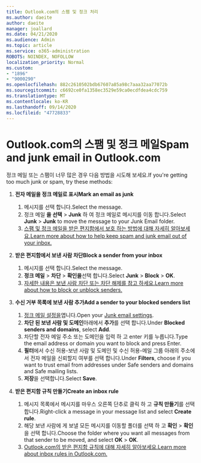 ```yaml
---
title: Outlook.com의 스팸 및 정크 처리
ms.author: daeite
author: daeite
manager: joallard
ms.date: 04/21/2020
ms.audience: Admin
ms.topic: article
ms.service: o365-administration
ROBOTS: NOINDEX, NOFOLLOW
localization_priority: Normal
ms.custom:
- "1896"
- "9000290"
ms.openlocfilehash: 882c2610502bdb67607a85a98c7aaa32aa77072b
ms.sourcegitcommit: c6692ce0fa1358ec3529e59ca0ecdfdea4cdc759
ms.translationtype: MT
ms.contentlocale: ko-KR
ms.lasthandoff: 09/14/2020
ms.locfileid: "47728833"
---
```

# <a name="spam-and-junk-email-in-outlookcom"></a><span data-ttu-id="a8e54-102">Outlook.com의 스팸 및 정크 메일</span><span class="sxs-lookup"><span data-stu-id="a8e54-102">Spam and junk email in Outlook.com</span></span>

<span data-ttu-id="a8e54-103">정크 메일 또는 스팸이 너무 많은 경우 다음 방법을 시도해 보세요.</span><span class="sxs-lookup"><span data-stu-id="a8e54-103">If you're getting too much junk or spam, try these methods:</span></span>

1. <span data-ttu-id="a8e54-104">**전자 메일을 정크 메일로 표시**</span><span class="sxs-lookup"><span data-stu-id="a8e54-104">**Mark an email as junk**</span></span>
    1. <span data-ttu-id="a8e54-105">메시지를 선택 합니다.</span><span class="sxs-lookup"><span data-stu-id="a8e54-105">Select the message.</span></span>
    1. <span data-ttu-id="a8e54-106">정크 메일 **을 선택**  >  **Junk** 하 여 정크 메일로 메시지를 이동 합니다.</span><span class="sxs-lookup"><span data-stu-id="a8e54-106">Select **Junk** > **Junk** to move the message to your Junk Email folder.</span></span>
    1. [<span data-ttu-id="a8e54-107">스팸 및 정크 메일을 받은 편지함에서 보호 하는 방법에 대해 자세히 알아보세요.</span><span class="sxs-lookup"><span data-stu-id="a8e54-107">Learn more about how to help keep spam and junk email out of your inbox.</span></span>](https://support.office.com/article/a3ece97b-82f8-4a5e-9ac3-e92fa6427ae4?wt.mc_id=Office_Outlook_com_Alchemy)

1. <span data-ttu-id="a8e54-108">**받은 편지함에서 보낸 사람 차단**</span><span class="sxs-lookup"><span data-stu-id="a8e54-108">**Block a sender from your inbox**</span></span>
    1. <span data-ttu-id="a8e54-109">메시지를 선택 합니다.</span><span class="sxs-lookup"><span data-stu-id="a8e54-109">Select the message.</span></span>
    1. <span data-ttu-id="a8e54-110">**정크 메일**  >  **차단**  >  **확인을**선택 합니다.</span><span class="sxs-lookup"><span data-stu-id="a8e54-110">Select **Junk** > **Block** > **OK**.</span></span>
    1. [<span data-ttu-id="a8e54-111">자세한 내용은 보낸 사람 차단 또는 차단 해제를 참고 하세요.</span><span class="sxs-lookup"><span data-stu-id="a8e54-111">Learn more about how to block or unblock senders.</span></span>](https://support.office.com/article/afba1c94-77bb-4f50-8b85-057cf52f4d5e?wt.mc_id=Office_Outlook_com_Alchemy)

1. <span data-ttu-id="a8e54-112">**수신 거부 목록에 보낸 사람 추가**</span><span class="sxs-lookup"><span data-stu-id="a8e54-112">**Add a sender to your blocked senders list**</span></span>
    1. <span data-ttu-id="a8e54-113">[정크 메일 설정을](https://outlook.live.com/mail/options/mail/junkEmail/blockedSendersAndDomainsV2)엽니다.</span><span class="sxs-lookup"><span data-stu-id="a8e54-113">Open your [Junk email settings](https://outlook.live.com/mail/options/mail/junkEmail/blockedSendersAndDomainsV2).</span></span>
    1. <span data-ttu-id="a8e54-114">**차단 된 보낸 사람 및 도메인**아래에서 **추가**를 선택 합니다.</span><span class="sxs-lookup"><span data-stu-id="a8e54-114">Under **Blocked senders and domains**, select **Add**.</span></span>
    1. <span data-ttu-id="a8e54-115">차단할 전자 메일 주소 또는 도메인을 입력 하 고 enter 키를 누릅니다.</span><span class="sxs-lookup"><span data-stu-id="a8e54-115">Type the email address or domain you want to block and press Enter.</span></span>
    1. <span data-ttu-id="a8e54-116">**필터**에서 수신 허용-보낸 사람 및 도메인 및 수신 허용-메일 그룹 아래의 주소에서 전자 메일을 신뢰할지 여부를 선택 합니다.</span><span class="sxs-lookup"><span data-stu-id="a8e54-116">Under **Filters**, choose if you want to trust email from addresses under Safe senders and domains and Safe mailing lists.</span></span>
    1. <span data-ttu-id="a8e54-117">**저장**을 선택합니다.</span><span class="sxs-lookup"><span data-stu-id="a8e54-117">Select **Save**.</span></span>

1. <span data-ttu-id="a8e54-118">**받은 편지함 규칙 만들기**</span><span class="sxs-lookup"><span data-stu-id="a8e54-118">**Create an inbox rule**</span></span>
    1. <span data-ttu-id="a8e54-119">메시지 목록에서 메시지를 마우스 오른쪽 단추로 클릭 하 고 **규칙 만들기**를 선택 합니다.</span><span class="sxs-lookup"><span data-stu-id="a8e54-119">Right-click a message in your message list and select **Create rule**.</span></span>
    1. <span data-ttu-id="a8e54-120">해당 보낸 사람에 게 보낼 모든 메시지를 이동할 폴더를 선택 하 고 **확인**  >  **확인**을 선택 합니다.</span><span class="sxs-lookup"><span data-stu-id="a8e54-120">Choose the folder where you want all messages from that sender to be moved, and select **OK** > **OK**.</span></span>
    1. [<span data-ttu-id="a8e54-121">Outlook.com의 받은 편지함 규칙에 대해 자세히 알아보세요.</span><span class="sxs-lookup"><span data-stu-id="a8e54-121">Learn more about inbox rules in Outlook.com.</span></span>](https://support.office.com/article/4b094371-a5d7-49bd-8b1b-4e4896a7cc5d?wt.mc_id=Office_Outlook_com_Alchemy)